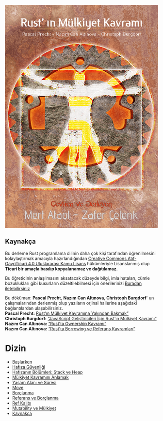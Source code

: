 ![kapak Resmi](/resimler/mulkiyet-kavrami-kapak.png)

## Kaynakça 

Bu derleme Rust programlama dilinin daha çok kişi tarafından öğrenilmesini kolaylaştırmak amacıyla hazırlandığından [Creative Commons Atıf-GayriTicari 4.0 Uluslararası Kamu Lisans](https://github.com/RustDili/dokuman/blob/master/ceviriler/LICENSE-CC.md) hükümleriyle Lisanslanmış olup **Ticari bir amaçla basılıp kopyalanamaz ve dağıtılamaz.**

Bu öğreticinin anlaşılmasını aksatacak düzeyde bilgi, imla hataları, cümle bozuklukları gibi kusurların düzeltilebilmesi için önerilerinizi [Buradan iletebilirsiniz](https://github.com/RustDili/Rust-Mulkiyet-Kavrami/issues)   

Bu döküman: **Pascal Precht**, **Nazım Can Altınova**, **Christoph Burgdorf**' un çalışmalarından derlenmiş olup yazıların orjinal hallerine aşağıdaki bağlantılardan ulaşabilirsiniz.  
**Pascal Precht:** [Rust’ın Mülkiyet Kavramına Yakından Bakmak”](https://blog.thoughtram.io/ownership-in-rust/)  
**Christoph Burgdorf:** [“JavaScript Geliştiricileri İçin Rust’ın Mülkiyet Kavramı”](https://blog.thoughtram.io/rust/2015/05/11/rusts-ownership-model-for-javascript-developers.html)  
**Nazım Can Altınova:** [“Rust’ta Ownership Kavramı”](https://canaltinova.com/blog/posts/rustta-ownership-kavrami/)  
**Nazım Can Altınova:** [“Rust’ta Borrowing ve Referans Kavramları”](https://canaltinova.com/blog/posts/rustta-borrowing-ve-referans-kavramlari/)

# Dizin
- [Başlarken](giris.md)
- [Hafıza Güvenliği](hafiza-guvenligi.md)
- [Hafızanın Bölümleri: Stack ve Heap](stack-ve-heap.md)
- [Mülkiyet Kavramını Anlamak](mulkiyet.md)
- [Yaşam Alanı ve Süresi](yasam-suresi.md)
- [Move](move.md)
- [Borçlanma](borclanma.md)
- [Referans ve Borçlanma](referans-ve-borclanma.md)
- [Ref Kalıbı](ref-kalibi.md)
- [Mutability ve Mülkiyet](mut-mulkiyet.md)
- [Kaynakça](kaynakca.md)
